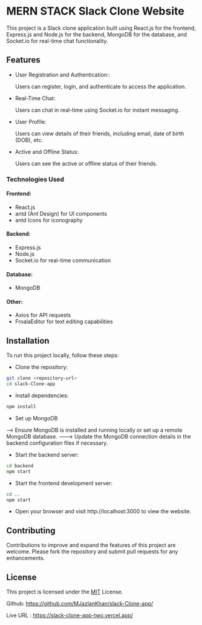 
# MERN STACK Slack Clone Website 

This project is a Slack clone application built using React.js for the frontend, Express.js and Node.js for the backend, MongoDB for the database, and Socket.io for real-time chat functionality.






## Features

- User Registration and Authentication::

    Users can register, login, and authenticate to access the application.

- Real-Time Chat:

    Users can chat in real-time using Socket.io for instant messaging.

- User Profile:

    Users can view details of their friends, including email, date of birth (DOB), etc.

- Active and Offline Status:

    Users can see the active or offline status of their friends.
### Technologies Used

#### Frontend:

- React.js
- antd (Ant Design) for UI components
- antd Icons for iconography

#### Backend:

- Express.js
- Node.js
- Socket.io for real-time communication


#### Database:

- MongoDB

#### Other:

- Axios for API requests
- FroalaEditor for text editing capabilities


## Installation

To run this project locally, follow these steps:

- Clone the repository:


```bash
git clone <repository-url>
cd slack-Clone-app

```

- Install dependencies:

```bash
npm install

```

- Set up MongoDB

--> Ensure MongoDB is installed and running locally or set up a remote MongoDB database.
---> Update the MongoDB connection details in the backend configuration files if necessary.

- Start the backend server:


```bash
cd backend
npm start

```

- Start the frontend development server:

```bash
cd ..
npm start

```

- Open your browser and visit http://localhost:3000 to view the website.


## Contributing

Contributions to improve and expand the features of this project are welcome. Please fork the repository and submit pull requests for any enhancements.





## License

This project is licensed under the [MIT](https://choosealicense.com/licenses/mit/) License.

Github: https://github.com/MJazlanKhan/slack-Clone-app/

Live URL : https://slack-clone-app-two.vercel.app/

